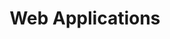 ---
title: "Web Applications"
description: ""
lead: ""
draft: false
images: []
type: docs
weight: 50
---